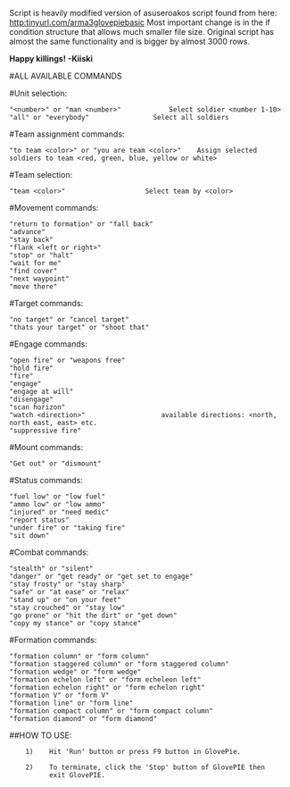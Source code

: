 

Script is heavily modified version of asuseroakos script found from here: [http:tinyurl.com/arma3glovepiebasic](http:tinyurl.com/arma3glovepiebasic)
Most important change is in the if condition structure that allows much smaller file size.
Original script has almost the same functionality and is bigger by almost 3000 rows.

__Happy killings!__
__-Kiiski__

#ALL AVAILABLE COMMANDS


#Unit selection:

    "<number>" or "man <number>"            Select soldier <number 1-10>
    "all" or "everybody"                Select all soldiers

#Team assignment commands:

    "to team <color>" or "you are team <color>"    Assign selected soldiers to team <red, green, blue, yellow or white>

#Team selection:

    "team <color>"                    Select team by <color>

#Movement commands:

    "return to formation" or "fall back"
    "advance"
    "stay back"
    "flank <left or right>"
    "stop" or "halt"
    "wait for me"
    "find cover"
    "next waypoint"
    "move there"

#Target commands:

    "no target" or "cancel target"
    "thats your target" or "shoot that"

#Engage commands:

    "open fire" or "weapons free"
    "hold fire"
    "fire"
    "engage"
    "engage at will"
    "disengage"
    "scan horizon"
    "watch <direction>"                   available directions: <north, north east, east> etc.
    "suppressive fire"

#Mount commands:

    "Get out" or "dismount"

#Status commands:

    "fuel low" or "low fuel"
    "ammo low" or "low ammo"
    "injured" or "need medic"
    "report status"
    "under fire" or "taking fire"
    "sit down"

#Combat commands:

    "stealth" or "silent"
    "danger" or "get ready" or "get set to engage"
    "stay frosty" or "stay sharp"
    "safe" or "at ease" or "relax"
    "stand up" or "on your feet"
    "stay crouched" or "stay low"
    "go prone" or "hit the dirt" or "get down"
    "copy my stance" or "copy stance"

#Formation commands:

    "formation column" or "form column"
    "formation staggered column" or "form staggered column"
    "formation wedge" or "form wedge"
    "formation echelon left" or "form echeleon left"
    "formation echelon right" or "form echelon right"
    "formation V" or "form V"
    "formation line" or "form line"
    "formation compact column" or "form compact column"
    "formation diamond" or "form diamond"





##HOW TO USE:

        1)    Hit 'Run' button or press F9 button in GlovePie.

        2)    To terminate, click the 'Stop' button of GlovePIE then
              exit GlovePIE.
